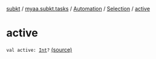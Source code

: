 [subkt](../../../index.md) / [myaa.subkt.tasks](../../index.md) / [Automation](../index.md) / [Selection](index.md) / [active](./active.md)

# active

`val active: `[`Int`](https://kotlinlang.org/api/latest/jvm/stdlib/kotlin/-int/index.html)`?` [(source)](https://github.com/Myaamori/SubKt/blob/0.1.11/src/main/kotlin/myaa/subkt/tasks/asstasks.kt#L733)